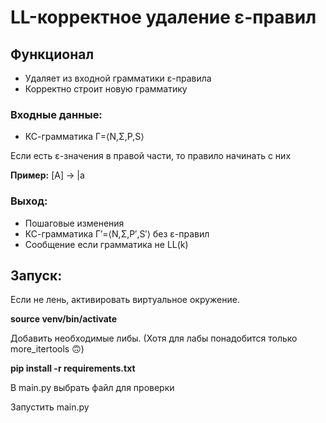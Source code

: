 # LL-корректное удаление ε-правил

## Функционал

* Удаляет из входной грамматики ε-правила
* Корректно строит новую грамматику


### Входные данные: 
* КС-грамматика Γ=⟨N,Σ,P,S⟩

Если есть ε-значения в правой части, то правило начинать с них

**Пример:**
[A] -> |a 

### Выход:
* Пошаговые изменения
* КС-грамматика Γ′=⟨N,Σ,P′,S′⟩ без ε-правил
* Сообщение если грамматика не LL(k)


## Запуск:
Если не лень, активировать виртуальное окружение.

**source venv/bin/activate**

Добавить необходимые либы. (Хотя для лабы понадобится только more_itertools 🙃)

**pip install -r requirements.txt** 

В main.py выбрать файл для проверки

Запустить main.py